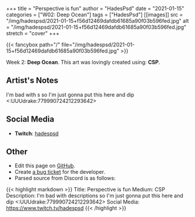 +++
title =       "Perspective is fun"
author =      "HadesPsd"
date =        "2021-01-15"
categories =  ["W02: Deep Ocean"]
tags =        ["HadesPsd"]
[[images]]
                      src = "/img/hadespsd/2021-01-15+f56d12469dafdb61685a90f03b596fed.jpg"
                      alt = "/img/hadespsd/2021-01-15+f56d12469dafdb61685a90f03b596fed.jpg"
                      stretch = "cover"
+++


{{< fancybox path="/" file="/img/hadespsd/2021-01-15+f56d12469dafdb61685a90f03b596fed.jpg" >}}


Week 2: **Deep Ocean**. This art was lovingly created using: **CSP**.

## Artist's Notes

I'm bad with s so I'm just gonna put this here and dip <:UUUdrake:779990724212293642>

## Social Media

- **Twitch**: [hadespsd]()


## Other

- Edit this page on [GitHub](https://github.com/teaminkling/web-refresh/edit/main/blog/content/blog/hadespsd-week-2-4cb4.md).
- Create [a bug ticket](https://github.com/teaminkling/web-refresh/issues/new?assignees=&labels=bug&template=problem-report.md&title=) for the developer.
- Parsed source from Discord is as follows:

{{< highlight markdown >}}
Title: Perspective is fun
Medium: CSP
Description: I'm bad with descriptions so I'm just gonna put this here and dip <:UUUdrake:779990724212293642> 
Social Media: https://www.twitch.tv/hadespsd
{{< /highlight >}}